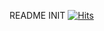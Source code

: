 README INIT
[![Hits](https://hits.seeyoufarm.com/api/count/incr/badge.svg?url=https%3A%2F%2Fgithub.com%2Faburger277&count_bg=%236A669D&title_bg=%231C325B&icon=jenkinsx.svg&icon_color=%23E7E7E7&title=hits%21&edge_flat=false)](https://hits.seeyoufarm.com)
